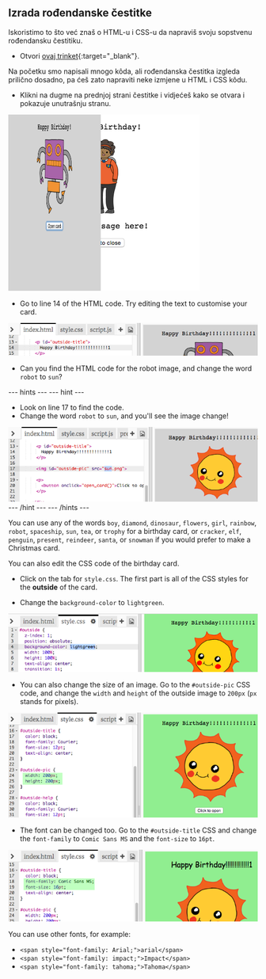 ## Izrada rođendanske čestitke

Iskoristimo to što već znaš o HTML-u i CSS-u da napraviš svoju sopstvenu rođendansku čestitiku.

+ Otvori [ovaj trinket](http://jumpto.cc/web-card){:target="_blank"}.

Na početku smo napisali mnogo kôda, ali rođendanska čestitka izgleda prilično dosadno, pa ćeš zato napraviti neke izmjene u HTML i CSS kôdu.

+ Klikni na dugme na prednjoj strani čestitke i vidjećeš kako se otvara i pokazuje unutrašnju stranu.

![screenshot](images/birthday-click.png)

+ Go to line 14 of the HTML code. Try editing the text to customise your card.

![screenshot](images/birthday-card-html.png)

+ Can you find the HTML code for the robot image, and change the word `robot` to `sun`?

\--- hints \--- \--- hint \---

+ Look on line 17 to find the code.
+ Change the word `robot` to `sun`, and you'll see the image change!

![screenshot](images/birthday-card-sun.png) \--- /hint \--- \--- /hints \---

You can use any of the words `boy`, `diamond`, `dinosaur`, `flowers`, `girl`, `rainbow`, `robot`, `spaceship`, `sun`, `tea`, or `trophy` for a birthday card, or `cracker`, `elf`, `penguin`, `present`, `reindeer`, `santa`, or `snowman` if you would prefer to make a Christmas card.

You can also edit the CSS code of the birthday card.

+ Click on the tab for `style.css`. The first part is all of the CSS styles for the **outside** of the card.

+ Change the `background-color` to `lightgreen`.

![screenshot](images/birthday-card-outside.png)

+ You can also change the size of an image. Go to the `#outside-pic` CSS code, and change the `width` and `height` of the outside image to `200px` (`px` stands for pixels).

![screenshot](images/birthday-card-size.png)

+ The font can be changed too. Go to the `#outside-title` CSS and change the `font-family` to `Comic Sans MS` and the `font-size` to `16pt`.

![screenshot](images/birthday-card-font.png)

You can use other fonts, for example:

+ `<span style="font-family: Arial;">arial</span>`
+ `<span style="font-family: impact;">Impact</span>`
+ `<span style="font-family: tahoma;">Tahoma</span>`